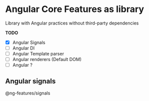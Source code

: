 # Angular Core Features as library

Library with Angular practices without third-party dependencies


**TODO**

- [x] Angular Signals
- [ ] Angular DI
- [ ] Angular Template parser
- [ ] Angular renderers (Default DOM)
- [ ] Angular ?

## Angular signals

@ng-features/signals

